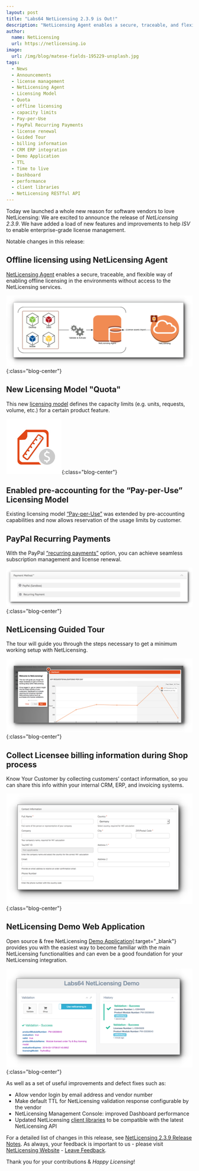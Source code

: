 ```yaml
---
layout: post
title: "Labs64 NetLicensing 2.3.9 is Out!"
description: "NetLicensing Agent enables a secure, traceable, and flexible way of enabling offline licensing"
author:
  name: NetLicensing
  url: https://netlicensing.io
image:
  url: /img/blog/matese-fields-195229-unsplash.jpg
tags:
  - News
  - Announcements
  - license management
  - NetLicensing Agent
  - Licensing Model
  - Quota
  - offline licensing
  - capacity limits
  - Pay-per-Use
  - PayPal Recurring Payments
  - license renewal
  - Guided Tour
  - billing information
  - CRM ERP integration
  - Demo Application
  - TTL
  - Time to live
  - Dashboard
  - performance
  - client libraries
  - NetLicensing RESTful API
---
```


Today we launched a whole new reason for software vendors to love NetLicensing: We are excited to announce the release of *NetLicensing 2.3.9*.
We have added a load of new features and improvements to help *ISV* to enable enterprise-grade license management.

Notable changes in this release:

## Offline licensing using NetLicensing Agent

[NetLicensing Agent](https://www.labs64.de/confluence/x/AwAKAQ) enables a secure, traceable, and flexible way of enabling offline licensing in the environments without access to the NetLicensing services.

![NetLicensing Agent](/img/blog/netlicensing-239-offline-agent.png "NetLicensing Agent"){:class="blog-center"}

## New Licensing Model "Quota"

This new [licensing model](https://www.labs64.de/confluence/x/5wAKAQ) defines the capacity limits (e.g. units, requests, volume, etc.) for a certain product feature.

![Quota](/img/licensing-model/licensing-model-quota.png "Quota"){:class="blog-center"}

## Enabled pre-accounting for the “Pay-per-Use” Licensing Model

Existing licensing model [“Pay-per-Use”](https://www.labs64.de/confluence/x/uQCo) was extended by pre-accounting capabilities and now allows reservation of the usage limits by customer.

## PayPal Recurring Payments

With the PayPal [“recurring payments”](https://www.labs64.de/confluence/x/vwCo) option, you can achieve seamless subscription management and license renewal.

![PayPal recurring payments](/img/blog/netlicensing-239-recurring.png "PayPal recurring payments"){:class="blog-center"}

## NetLicensing Guided Tour

The tour will guide you through the steps necessary to get a minimum working setup with NetLicensing.

![NetLicensing Guided Tour](/img/blog/netlicensing-239-guidedtour.png "NetLicensing Guided Tour"){:class="blog-center"}

## Collect Licensee billing information during Shop process

Know Your Customer by collecting customers’ contact information, so you can share this info within your internal CRM, ERP, and invoicing systems.

![Licensee billing information](/img/blog/netlicensing-239-licenseedata.png "Licensee billing information"){:class="blog-center"}

## NetLicensing Demo Web Application

Open source & free NetLicensing [Demo Application](https://github.com/Labs64/NetLicensing-Demo){:target="_blank"} provides you with the easiest way to become familiar with the main NetLicensing functionalities and can even be a good foundation for your NetLicensing integration.

![NetLicensing Demo Web Application](/img/blog/netlicensing-239-demo.png "NetLicensing Demo Web Application"){:class="blog-center"}

As well as a set of useful improvements and defect fixes such as:
* Allow vendor login by email address and vendor number
* Make default TTL for NetLicensing validation response configurable by the vendor
* NetLicensing Management Console: improved Dashboard performance
* Updated NetLicensing [client libraries](https://www.labs64.de/confluence/x/xgCo) to be compatible with the latest NetLicensing API

For a detailed list of changes in this release, see [NetLicensing 2.3.9 Release Notes](https://www.labs64.de/confluence/x/cQAKAQ).
As always, your feedback is important to us - please visit [NetLicensing Website](https://netlicensing.io) - [Leave Feedback](/contact/).

Thank you for your contributions & *Happy Licensing*!

